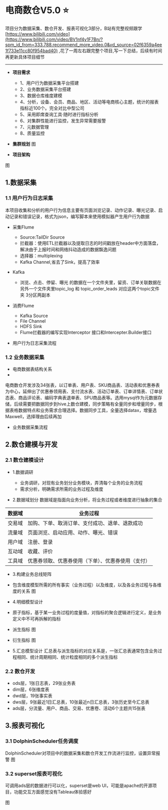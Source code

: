# 电商数仓V5.0 :star:
项目分为数据采集、数仓开发、报表可视化3部分，B站有完整视频跟学[https://www.bilibili.com/video](https://www.bilibili.com/video/BV1nf4y1F7Bn/?spm_id_from=333.788.recommend_more_video.0&vd_source=02f6359a4ee1f733e11cc80f954bad40) ,花了一周左右跟完整个项目,写一下总结，后续有时间再更新具体项目细节

-----
- **项目需求**
  - 1、用户行为数据采集平台搭建
  - 2、业务数据采集平台搭建
  - 3、数据仓库维度建模
  - 4、分析，设备、会员、商品、地区、活动等电商核心主题，统计的报表指标近100个。完全对比中型公司
  - 5、采用即席查询工具·随时进行指标分析
  - 6、对集群性能进行监控，发生异常需要报警
  - 7、元数据管理
  - 8、质量监控


- **集群规划**
图
- **项目架构**

图
## 1.数据采集
### 1.1 用户行为日志采集
本项目收集和分析的用户行为信息主要有页面浏览记录、动作记录、曝光记录、启动记录和错误记录，格式为json，编写脚本来使用模拟器产生用户行为数据
- 采集Flume
  - Source:TailDir Source
  - 拦截器：使用ETL拦截器以及提取日志的时间戳放在header中方面落盘，解决由于上报时间和网络抖动造成的数据飘逸问题
  - 选择器：multiplexing
  - Kafka Channel,省去了Sink，提高了效率

- Kafka
  -  浏览、点击、停留、曝光 的数据在一个文件夹里，留资、订单关联数据在另外一个文件夹里topic_log 和 topic_order_leads 对应这两个topic文件夹 3分区两副本

- 消费Flume
  - Kafka Source
  - File Channel
  - HDFS Sink
  - Flume拦截器的编写实现Interceptor 接口和Intercepter.Builder接口
- 用户行为日志采集流程

### 1.2 业务数据采集
- 电商数据表结构关系
-
电商数仓开发涉及34张表，以订单表、用户表、SKU商品表、活动表和优惠券表为中心，延伸出了优惠券领用表、支付流水表、活动订单表、订单详情表、订单状态表、商品评论表、编码字典表退单表、SPU商品表等。选用mysql作为元数据存储，后续需要把数据同步到hive上数仓建模，同步策略有全量同步和增量同步，根据表格数据特点和业务需求合理选择。数据同步工具，全量选择datax，增量选Maxwell，选择理由后续再加
- 业务数据采集流程


## 2.数仓建模与开发
### 2.1 数仓建模设计
- 1.数据调研
   - 业务调研，对现有业务划分业务模块，弄清每个业务的业务流程
   -  需求分析，明确需求所需的业务过程及维度

- 2.数据域划分
数据域是指面向业务分析，将业务过程或者维度进行抽象的集合
 
| 数据域 | 业务过程 |
|-----|-----|
| 交易域 | 加购、下单、取消订单、支付成功、退单、退款成功 |
| 流量域 | 页面浏览、启动应用、动作、曝光、错误|
| 用户域 | 注册、登录 |
| 互动域 |	收藏、评价 |
| 工具域 |	优惠券领取、优惠券使用（下单）、优惠券使用（支付）|
	
- 3.构建业务总线矩阵
- 包含维度模型所需的所有事实（业务过程）以及维度，以及各业务过程与各维度的关系
图

- 4.明细模型设计
- 原子指标，基于某一业务过程的度量值，对指标的聚合逻辑进行定义，是业务定义中不可再拆解的指标
- 派生指标
图
- 衍生指标
图

- 5.汇总模型设计
汇总表与派生指标的对应关系是，一张汇总表通常包含业务过程相同、统计周期相同、统计粒度相同的多个派生指标

### 2.2 数仓开发
- ods层，1张日志表，29张业务表
- dim层，6张维度表
- dwd层，19张事实表
- dws层，9张最近1日汇总表，10张最近n日汇总表，3张历史至今汇总表
- ads层，分流量、用户、商品、交易、优惠卷、活动6个主题共15张表

## 3.报表可视化

### 3.1 DolphinScheduler任务调度
 DolphinScheduler对项目中的数据采集和数仓开发工作流进行监控，设置异常报警
 图

### 3.2 superset报表可视化
可调用ads层的数据进行可以化，superset是web UI，可能是apache的开源项目，功能交互方面感觉没有Tableau体验感好

图
